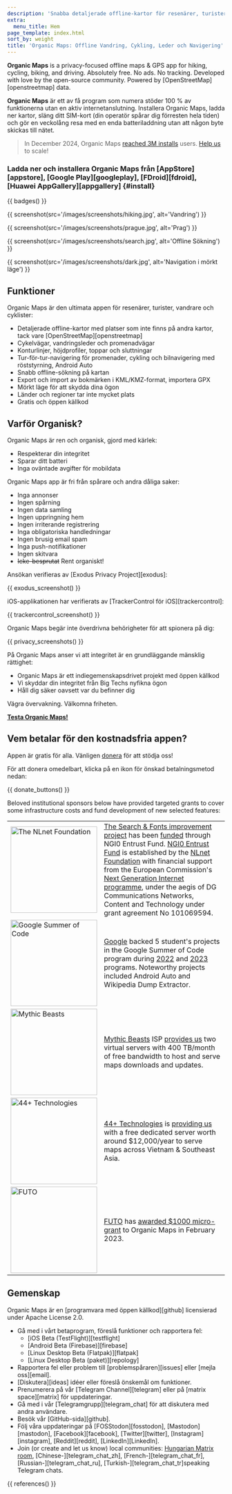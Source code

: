 ```yaml
---
description: 'Snabba detaljerade offline-kartor för resenärer, turister, förare, vandrare och cyklister skapade av grundarna av appen MapsWithMe (Maps.Me).'
extra:
  menu_title: Hem
page_template: index.html
sort_by: weight
title: 'Organic Maps: Offline Vandring, Cykling, Leder och Navigering'
---
```


**Organic Maps** is a privacy-focused offline maps & GPS app for hiking, cycling, biking, and driving. Absolutely free. No ads. No tracking. Developed with love by the open-source community. Powered by [OpenStreetMap][openstreetmap] data.

**Organic Maps** är ett av få program som numera stöder 100 % av funktionerna utan en aktiv internetanslutning. Installera Organic Maps, ladda ner kartor, släng ditt SIM-kort (din operatör spårar dig förresten hela tiden) och gör en veckolång resa med en enda batteriladdning utan att någon byte skickas till nätet.

> In December 2024, Organic Maps [reached 3M installs](@/news/2024-12-20/411/index.md) users. [Help us](@/donate/index.md) to scale!

### Ladda ner och installera Organic Maps från [AppStore][appstore], [Google Play][googleplay], [FDroid][fdroid], [Huawei AppGallery][appgallery] {#install}

{{ badges() }}

{{ screenshot(src='/images/screenshots/hiking.jpg', alt='Vandring') }}

{{ screenshot(src='/images/screenshots/prague.jpg', alt='Prag') }}

{{ screenshot(src='/images/screenshots/search.jpg', alt='Offline Sökning')
}}

{{ screenshot(src='/images/screenshots/dark.jpg', alt='Navigation i mörkt
läge') }}

## Funktioner

Organic Maps är den ultimata appen för resenärer, turister, vandrare och
cyklister:

- Detaljerade offline-kartor med platser som inte finns på andra kartor,
  tack vare [OpenStreetMap][openstreetmap]
- Cykelvägar, vandringsleder och promenadvägar
- Konturlinjer, höjdprofiler, toppar och sluttningar
- Tur-för-tur-navigering för promenader, cykling och bilnavigering med
  röststyrning, Android Auto
- Snabb offline-sökning på kartan
- Export och import av bokmärken i KML/KMZ-format, importera GPX
- Mörkt läge för att skydda dina ögon
- Länder och regioner tar inte mycket plats
- Gratis och öppen källkod

## Varför Organisk?

Organic Maps är ren och organisk, gjord med kärlek:

- Respekterar din integritet
- Sparar ditt batteri
- Inga oväntade avgifter för mobildata

Organic Maps app är fri från spårare och andra dåliga saker:

- Inga annonser
- Ingen spårning
- Ingen data samling
- Ingen uppringning hem
- Ingen irriterande registrering
- Inga obligatoriska handledningar
- Ingen brusig email spam
- Inga push-notifikationer
- Ingen skitvara
- ~~Icke-besprutat~~ Rent organiskt!

Ansökan verifieras av [Exodus Privacy Project][exodus]:

{{ exodus_screenshot() }}

iOS-applikationen har verifierats av [TrackerControl för
iOS][trackercontrol]:

{{ trackercontrol_screenshot() }}

Organic Maps begär inte överdrivna behörigheter för att spionera på dig:

{{ privacy_screenshots() }}

På Organic Maps anser vi att integritet är en grundläggande mänsklig
rättighet:

- Organic Maps är ett indiegemenskapsdrivet projekt med öppen källkod
- Vi skyddar din integritet från Big Techs nyfikna ögon
- Håll dig säker oavsett var du befinner dig

Vägra övervakning. Välkomna friheten.

**[Testa Organic Maps!](#install)**

## Vem betalar för den kostnadsfria appen?

Appen är gratis för alla. Vänligen [donera](@/donate/index.md) för att
stödja oss!

För att donera omedelbart, klicka på en ikon för önskad betalningsmetod
nedan:

{{ donate_buttons() }}

Beloved institutional sponsors below have provided targeted grants to cover
some infrastructure costs and fund development of new selected features:

<table style="border-spacing: 20px">
  <tr>
    <td>
      <a href="https://nlnet.nl/"><img src="sponsors/nlnet.svg" alt="The NLnet Foundation" width="200px"></a>
    </td>
    <td>
      <a href="https://github.com/organicmaps/organicmaps/milestone/7">The Search & Fonts improvement project</a> has been <a href="https://nlnet.nl/project/OrganicMaps/">funded</a> through NGI0 Entrust Fund. <a href="https://nlnet.nl/entrust/">NGI0 Entrust Fund</a> is established by the <a href="https://nlnet.nl/">NLnet Foundation</a> with financial support from the European Commission's <a href="https://www.ngi.eu/">Next Generation Internet programme</a>, under the aegis of DG Communications Networks, Content and Technology under grant agreement No 101069594.
    </td>
  </tr>
  <tr>
    <td>
      <a href="https://summerofcode.withgoogle.com/"><img src="sponsors/gsoc.svg" alt="Google Summer of Code" width="200px"></a>
    </td>
    <td>
      <a href="https://summerofcode.withgoogle.com/">Google</a> backed 5 student's projects in the Google Summer of Code program during <a href="https://summerofcode.withgoogle.com/programs/2022/organizations/organic-maps">2022</a> and <a href="https://summerofcode.withgoogle.com/programs/2023/organizations/organic-maps">2023</a> programs. Noteworthy projects included Android Auto and Wikipedia Dump Extractor.
    </td>
  </tr>
  <tr>
    <td>
      <a href="https://www.mythic-beasts.com/"><img src="sponsors/mythic-beasts.png" alt="Mythic Beasts" width="200px"></a>
    </td>
    <td>
      <a href="https://www.mythic-beasts.com/">Mythic Beasts</a> ISP <a href="https://www.mythic-beasts.com/blog/2021/10/06/improving-the-world-bit-by-expensive-bit/">provides us</a> two virtual servers with 400 TB/month of free bandwidth to host and serve maps downloads and updates.
    </td>
  </tr>
  <tr>
    <td>
      <a href="https://44plus.vn"><img src="sponsors/44plus.svg" alt="44+ Technologies" width="200px"></a>
    </td>
    <td>
      <a href="https://44plus.vn">44+ Technologies</a> is <a href="https://44plus.vn/organicmaps">providing us </a>with a free dedicated server worth around $12,000/year to serve maps across Vietnam & Southeast Asia.
    </td>
  </tr>
  <tr>
    <td>
      <a href="https://futo.org"><img src="sponsors/futo.svg" alt="FUTO" width="200px"></a>
    </td>
    <td>
      <a href="https://futo.org">FUTO</a> has <a href="https://www.youtube.com/watch?v=fJJclgBHrEw">awarded $1000 micro-grant</a> to Organic Maps in February 2023.
    </td>
  </tr>
</table>

## Gemenskap

Organic Maps är en [programvara med öppen källkod][github] licensierad under
Apache License 2.0.

- Gå med i vårt betaprogram, föreslå funktioner och rapportera fel:
  * [iOS Beta (TestFlight)][testflight]
  * [Android Beta (Firebase)][firebase]
  * [Linux Desktop Beta (Flatpak)][flatpak]
  * [Linux Desktop Beta (paket)][repology]
- Rapportera fel eller problem till [problemspåraren][issues] eller [mejla
  oss][email].
- [Diskutera][ideas] idéer eller föreslå önskemål om funktioner.
- Prenumerera på vår [Telegram Channel][telegram] eller på [matrix
  space][matrix] för uppdateringar.
- Gå med i vår [Telegramgrupp][telegram_chat] för att diskutera med andra
  användare.
- Besök vår [GitHub-sida][github].
- Följ våra uppdateringar på [FOSStodon][fosstodon], [Mastodon][mastodon],
  [Facebook][facebook], [Twitter][twitter], [Instagram][instagram],
  [Reddit][reddit], [LinkedIn][LinkedIn].
- Join (or create and let us know) local communities: [Hungarian Matrix
  room](https://matrix.to/#/#organicmapstranslate_hu:matrix.org),
  [Chinese-][telegram_chat_zh], [French-][telegram_chat_fr],
  [Russian-][telegram_chat_ru], [Turkish-][telegram_chat_tr]speaking
  Telegram chats.

[fork]: https://sv.wikipedia.org/wiki/Fork

{{ references() }}
